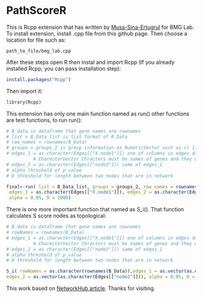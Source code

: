 # PathScoreR

This is Rcpp extension that has written by [Musa-Sina-Ertugrul](https://github.com/Musa-Sina-Ertugrul) for BMG Lab. To install extension, install .cpp file from this github page. Then choose a location for file such as:
```
path_to_file/bmg_lab.cpp
```
After these steps open R then instal and import Rcpp (If you already installed Rcpp, you can pass installation step):
```r
install.packages("Rcpp")
```
Then import it:
```r
library(Rcpp)
```
This extension has only one main function named as run() other functions are test functions, to run run():
```r
# B_data is dataframe that gene names are rownames
# list = B_Data_list is list format of B_Data
# row_names = rownames(B_Data) 
# groups = groups_2 is group information as NumericVector such as c( 1,1,1,1,2,2,2,2) that data has 2 group
# edges_1 = as.character(Edges[["X.node1"]]) one of columns in edges dataframe this must be
          # CharecterVector Chracters must be names of genes and they must be same with row_names parameter genes
# edges_2 = as.character(Edges[["node2"]]) same of edges_1
# alpha threshold of p_value
# D threshold for length between two nodes that are in network

final<-run( list = B_Data_list, groups = groups_2, row_names = rownames(B_Data),
 edges_1 = as.character(Edges[["X.node1"]]), edges_2 = as.character(Edges[["node2"]]),
 alpha = 0.05, D = 1000)

```
There is one more important function that named as S_i(). That function calculates S score nodes as topological:
```r
# B_data is dataframe that gene names are rownames
# rowNames = rownames(B_Data)
# edges_1 = as.character(Edges[["X.node1"]]) one of columns in edges dataframe this must be
          # CharecterVector Chracters must be names of genes and they must be same with row_names parameter genes
# edges_2 = as.character(Edges[["node2"]]) same of edges_1
# alpha threshold of p_value
# D threshold for length between two nodes that are in network

S_i( rowNames = as.character(rownames(B_Data)),edges_1 = as.vector(as.character(Edges[["X.node1"]])),
edges_2 = as.vector(as.character(Edges[["node2"]])), alpha = 0.05, D = 100)

```
This work based on [NetworkHub article](https://bmcbioinformatics.biomedcentral.com/articles/10.1186/s12859-020-3444-7). Thanks for visiting.
